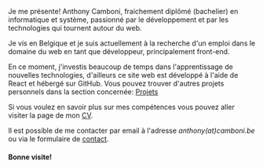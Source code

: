 Je me présente! Anthony Camboni, fraichement diplômé (bachelier) en informatique et système, passionné par le développement et par les technologies qui tournent autour du web.

Je vis en Belgique et je suis actuellement à la recherche d'un emploi dans le domaine du web en tant que développeur, principalement front-end.

En ce moment, j'investis beaucoup de temps dans l'apprentissage de nouvelles technologies, d'ailleurs ce site web est développé à l'aide de React et hébergé sur GitHub. Vous pouvez trouver d'autres projets personnels dans la section concernée: [Projets](#/projects)

Si vous voulez en savoir plus sur mes compétences vous pouvez aller visiter la page de mon [CV](#/resume).

Il est possible de me contacter par email à l'adresse *anthony(at)camboni.be* ou via le formulaire de [contact](#/contact).

#### Bonne visite!
